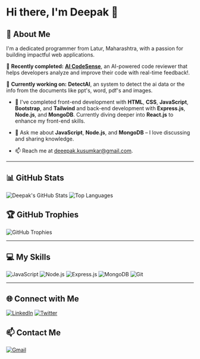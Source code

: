 # Hi there, I'm Deepak 👋

## 🚀 About Me
I'm a dedicated programmer from Latur, Maharashtra, with a passion for building impactful web applications.

🌟 **Recently completed:** [**AI CodeSense**](https://a-codesense.onrender.com/), an AI-powered code reviewer that helps developers analyze and improve their code with real-time feedback!.

🔭 **Currently working on:** **DetectAI**, an system to detect the ai data or the info from the documents like ppt's, word, pdf's and images.

- 🌱 I've completed front-end development with **HTML**, **CSS**, **JavaScript**, **Bootstrap**, and **Tailwind** and back-end development with **Express.js**, **Node.js**, and **MongoDB**. Currently diving deeper into **React.js** to enhance my front-end skills.
  
- 💬 Ask me about **JavaScript**, **Node.js**, and **MongoDB** – I love discussing and sharing knowledge.
- 📫 Reach me at [deeepak.kusumkar@gmail.com](mailto:deeepak.kusumkar@gmail.com).

---

## 📊 GitHub Stats
![Deepak's GitHub Stats](https://github-readme-stats.vercel.app/api?username=Kusumkar-Deeepak&show_icons=true&theme=radical)
![Top Languages](https://github-readme-stats.vercel.app/api/top-langs/?username=Kusumkar-Deeepak&layout=compact&theme=radical)

## 🏆 GitHub Trophies
![GitHub Trophies](https://github-profile-trophy.vercel.app/?username=Kusumkar-Deeepak&theme=radical&margin-w=15&margin-h=15)

---

## 💻 My Skills
<p align="left">
  <img src="https://img.shields.io/badge/JavaScript-333333?style=flat&logo=javascript&logoColor=F7DF1E" alt="JavaScript"/>
  <img src="https://img.shields.io/badge/Node.js-333333?style=flat&logo=node.js&logoColor=339933" alt="Node.js"/>
  <img src="https://img.shields.io/badge/Express.js-333333?style=flat&logo=express&logoColor=white" alt="Express.js"/>
  <img src="https://img.shields.io/badge/MongoDB-333333?style=flat&logo=mongodb&logoColor=47A248" alt="MongoDB"/>
  <img src="https://img.shields.io/badge/Git-333333?style=flat&logo=git&logoColor=F05032" alt="Git"/>
</p>

---

## 🌐 Connect with Me
[![LinkedIn](https://img.shields.io/badge/LinkedIn-0077B5?style=flat&logo=linkedin&logoColor=white)](https://www.linkedin.com/in/deepak-kusumkar/)
[![Twitter](https://img.shields.io/badge/Twitter-1DA1F2?style=flat&logo=twitter&logoColor=white)](https://twitter.com/deepak_kusumkar)

## 📫 Contact Me
[![Gmail](https://img.shields.io/badge/Gmail-D14836?style=flat&logo=gmail&logoColor=white)](mailto:deeepak.kusumkar@gmail.com)
